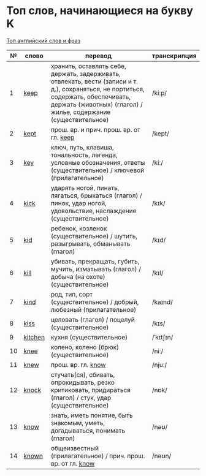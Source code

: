 # Топ слов, начинающиеся на букву K

[Топ английский слов и фраз](../README.md)

| №   | слово                                                                          | перевод                                                                                                                                                                                                 | транскрипция |
| --- | ------------------------------------------------------------------------------ | ------------------------------------------------------------------------------------------------------------------------------------------------------------------------------------------------------- | ------------ |
| 1   | [keep](https://dictionary.cambridge.org/dictionary/english-russian/keep)       | хранить, оставлять себе, держать, задерживать, отвлекать, вести (записи и т. д.), сохраняться, не портиться, содержать, обеспечивать, держать (животных) (глагол) / жилье, содержание (существительное) | /kiːp/       |
| 2   | [kept](https://dictionary.cambridge.org/dictionary/english-russian/kept)       | прош. вр. и прич. прош. вр. от гл. [keep](https://dictionary.cambridge.org/dictionary/english-russian/keep)                                                                                             | /kept/       |
| 3   | [key](https://dictionary.cambridge.org/dictionary/english-russian/key)         | ключ, путь, клавиша, тональность, легенда, условные обозначения, ответы (существительное) / ключевой (прилагательное)                                                                                   | /kiː/        |
| 4   | [kick](https://dictionary.cambridge.org/dictionary/english-russian/kick)       | ударять ногой, пинать, лягаться, брыкаться (глагол) / пинок, удар ногой, удовольствие, наслаждение (существительное)                                                                                    | /kɪk/        |
| 5   | [kid](https://dictionary.cambridge.org/dictionary/english-russian/kid)         | ребенок, козленок (существительное) / шутить, разыгрывать, обманывать (глагол)                                                                                                                          | /kɪd/        |
| 6   | [kill](https://dictionary.cambridge.org/dictionary/english-russian/kill)       | убивать, прекращать, губить, мучить, изматывать (глагол) / добыча (на охоте) (существительное)                                                                                                          | /kɪl/        |
| 7   | [kind](https://dictionary.cambridge.org/dictionary/english-russian/kind)       | род, тип, сорт (существительное) / добрый, любезный (прилагательное)                                                                                                                                    | /kaɪnd/      |
| 8   | [kiss](https://dictionary.cambridge.org/dictionary/english-russian/kiss)       | целовать (глагол) / поцелуй (существительное)                                                                                                                                                           | /kɪs/        |
| 9   | [kitchen](https://dictionary.cambridge.org/dictionary/english-russian/kitchen) | кухня (существительное)                                                                                                                                                                                 | /ˈkɪtʃɪn/    |
| 10  | [knee](https://dictionary.cambridge.org/dictionary/english-russian/knee)       | колено, колено (брюк) (существительное)                                                                                                                                                                 | /niː/        |
| 11  | [knew](https://dictionary.cambridge.org/dictionary/english-russian/knew)       | прош. вр. гл. [know](https://dictionary.cambridge.org/dictionary/english-russian/know)                                                                                                                  | /njuː/       |
| 12  | [knock](https://dictionary.cambridge.org/dictionary/english-russian/knock)     | стучать(ся), сбивать, опрокидывать, резко критиковать, придираться (глагол) / стук, удар (существительное)                                                                                              | /nɒk/        |
| 13  | [know](https://dictionary.cambridge.org/dictionary/english-russian/know)       | знать, иметь понятие, быть знакомым, уметь, догадываться, понимать (глагол)                                                                                                                             | /nəʊ/        |
| 14  | [known](https://dictionary.cambridge.org/dictionary/english-russian/known)     | общеизвестный (прилагательное) / прич. прош. вр. от гл. [know](https://dictionary.cambridge.org/dictionary/english-russian/know)                                                                        | /nəʊn/       |
